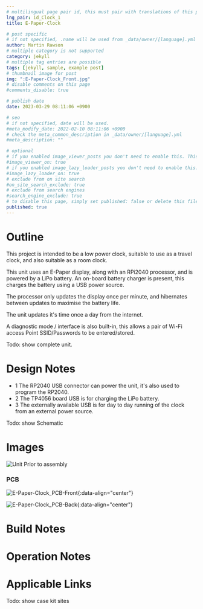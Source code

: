 ```yaml
---
# multilingual page pair id, this must pair with translations of this page. (This name must be unique)
lng_pair: id_Clock_1
title: E-Paper-Clock

# post specific
# if not specified, .name will be used from _data/owner/[language].yml
author: Martin Rawson
# multiple category is not supported
category: jekyll
# multiple tag entries are possible
tags: [jekyll, sample, example post]
# thumbnail image for post
img: ":E-Paper-Clock_Front.jpg"
# disable comments on this page
#comments_disable: true

# publish date
date: 2023-03-29 08:11:06 +0900

# seo
# if not specified, date will be used.
#meta_modify_date: 2022-02-10 08:11:06 +0900
# check the meta_common_description in _data/owner/[language].yml
#meta_description: ""

# optional
# if you enabled image_viewer_posts you don't need to enable this. This is only if image_viewer_posts = false
#image_viewer_on: true
# if you enabled image_lazy_loader_posts you don't need to enable this. This is only if image_lazy_loader_posts = false
#image_lazy_loader_on: true
# exclude from on site search
#on_site_search_exclude: true
# exclude from search engines
#search_engine_exclude: true
# to disable this page, simply set published: false or delete this file
published: true
---
```


<!-- outline-start -->

# Outline

This project is intended to be a low power clock,
suitable to use as a travel clock, and also suitable as a room clock.

This unit uses an E-Paper display, along with an RPi2040 processor,
and is powered by a LiPo battery. An on-board battery charger is present,
this charges the battery using a USB power source.

The processor only updates the display once per minute, and hibernates
between updates to maximise the battery life.

The unit updates it's time once a day from the internet.

A diagnostic mode / interface is also built-in, this allows
a pair of Wi-Fi access Point SSID/Passwords to be entered/stored.

Todo: show  complete unit.

<!-- outline-end -->


# Design Notes

- 1 The RP2040 USB connector can power the unit, it's also used to program the RP2040.
- 2 The TP4056 board USB is for charging the LiPo battery.
- 3 The externally available USB is for day to day running of the clock from an external power source.


Todo: show Schematic

# Images

![Unit Prior to assembly](:E-Paper-Clock_Front.jpg)

### PCB

![E-Paper-Clock_PCB-Front](:E-Paper-Clock_PCB_Front.jpg){:data-align="center"}

![E-Paper-Clock_PCB-Back](:E-Paper-Clock_PCB_Back.jpg){:data-align="center"}

# Build Notes


# Operation Notes


# Applicable Links

Todo: show case kit sites
